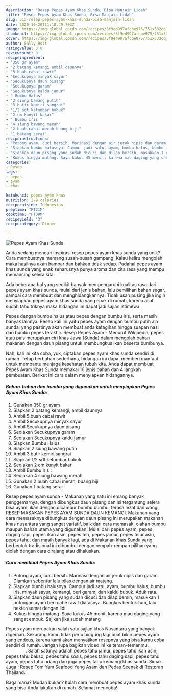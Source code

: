```yaml
---
description: "Resep Pepes Ayam Khas Sunda, Bisa Manjain Lidah"
title: "Resep Pepes Ayam Khas Sunda, Bisa Manjain Lidah"
slug: 515-resep-pepes-ayam-khas-sunda-bisa-manjain-lidah
date: 2020-10-20T11:10:49.703Z
image: https://img-global.cpcdn.com/recipes/3f9ed997afcbe975/751x532cq70/pepes-ayam-khas-sunda-foto-resep-utama.jpg
thumbnail: https://img-global.cpcdn.com/recipes/3f9ed997afcbe975/751x532cq70/pepes-ayam-khas-sunda-foto-resep-utama.jpg
cover: https://img-global.cpcdn.com/recipes/3f9ed997afcbe975/751x532cq70/pepes-ayam-khas-sunda-foto-resep-utama.jpg
author: Sally Holt
ratingvalue: 3.8
reviewcount: 8
recipeingredient:
- "350 gr ayam"
- "2 batang kemangi ambil daunnya"
- "5 buah cabai rawit"
- "Secukupnya minyak sayur"
- "Secukupnya daun pisang"
- "Secukupnya garam"
- "Secukupnya kaldu jamur"
- " Bumbu Halus"
- "2 siung bawang putih"
- "3 butir kemiri sangrai"
- "1/2 sdt ketumbar bubuk"
- "2 cm kunyit bakar"
- " Bumbu Iris "
- "4 siung bawang merah"
- "2 buah cabai merah buang biji"
- "1 batang serai"
recipeinstructions:
- "Potong ayam, cuci bersih. Marinasi dengan air jeruk nipis dan garam. Diamkan sebentar lalu bilas dengan air matang."
- "Siapkan bumbu halusnya. Campur jadi satu, ayam, bumbu halus, bumbu iris, minyak sayur, kemangi, beri garam, dan kaldu bubuk. Aduk rata."
- "Siapkan daun pisang yang sudah dicuci dan dilap bersih, masukkan 1 potongan ayam beri cabe rawit diatasnya. Bungkus bentuk tum, lalu hekter/semat dengan lidi."
- "Kukus hingga matang. Saya kukus 45 menit, karena mau daging yang sangat empuk. Sajikan jika sudah matang"
categories:
- Resep
tags:
- pepes
- ayam
- khas

katakunci: pepes ayam khas 
nutrition: 279 calories
recipecuisine: Indonesian
preptime: "PT21M"
cooktime: "PT39M"
recipeyield: "3"
recipecategory: Dinner

---
```



![Pepes Ayam Khas Sunda](https://img-global.cpcdn.com/recipes/3f9ed997afcbe975/751x532cq70/pepes-ayam-khas-sunda-foto-resep-utama.jpg)

Anda sedang mencari inspirasi resep pepes ayam khas sunda yang unik? Cara membuatnya memang susah-susah gampang. Kalau keliru mengolah maka hasilnya akan hambar dan bahkan tidak sedap. Padahal pepes ayam khas sunda yang enak seharusnya punya aroma dan cita rasa yang mampu memancing selera kita.

Ada beberapa hal yang sedikit banyak mempengaruhi kualitas rasa dari pepes ayam khas sunda, mulai dari jenis bahan, lalu pemilihan bahan segar, sampai cara membuat dan menghidangkannya. Tidak usah pusing jika ingin menyiapkan pepes ayam khas sunda yang enak di rumah, karena asal sudah tahu triknya maka hidangan ini dapat jadi sajian istimewa.

Pepes dengan bumbu halus atau pepes dengan bumbu iris, serta masih banyak lainnya. Resep kali ini yaitu pepes ayam dengan bumbu putih ala sunda, yang pastinya akan membuat anda ketagihan hingga suapan nasi dan bumbu pepes terakhir. Resep Pepes Ayam - Menurut Wikipedia, pepes atau pais merupakan ciri khas Jawa (Sunda) dalam mengolah bahan makanan dengan daun pisang untuk membungkus ikan beserta bumbunya.


Nah, kali ini kita coba, yuk, ciptakan pepes ayam khas sunda sendiri di rumah. Tetap berbahan sederhana, hidangan ini dapat memberi manfaat untuk membantu menjaga kesehatan tubuh kita. Anda dapat membuat Pepes Ayam Khas Sunda memakai 16 jenis bahan dan 4 langkah pembuatan. Berikut ini cara dalam menyiapkan hidangannya.

<!--inarticleads1-->

##### Bahan-bahan dan bumbu yang digunakan untuk menyiapkan Pepes Ayam Khas Sunda:

1. Gunakan 350 gr ayam
1. Siapkan 2 batang kemangi, ambil daunnya
1. Ambil 5 buah cabai rawit
1. Ambil Secukupnya minyak sayur
1. Ambil Secukupnya daun pisang
1. Sediakan Secukupnya garam
1. Sediakan Secukupnya kaldu jamur
1. Siapkan  Bumbu Halus
1. Siapkan 2 siung bawang putih
1. Ambil 3 butir kemiri sangrai
1. Siapkan 1/2 sdt ketumbar bubuk
1. Sediakan 2 cm kunyit bakar
1. Ambil  Bumbu Iris :
1. Sediakan 4 siung bawang merah
1. Gunakan 2 buah cabai merah, buang biji
1. Gunakan 1 batang serai


Resep pepes ayam sunda - Makanan yang satu ini emang banyak penggemarnya, dengan dibungkus daun pisang dan isi tergantung selera bisa ayam, ikan dengan dicampur bumbu bumbu, terasa lezat dan wangi. RESEP MASAKAN PEPES AYAM SUNDA DAUN KEMANGI. Makanan yang cara memasaknya dibungkus dengan daun pisang ini merupakan makanan khas nusantara yang sangat variatif, baik dari cara memasak, olahan bumbu maupun bahan utama yang digunakan. Mulai dari pepes ayam, pepes daging sapi, pepes ikan asin, pepes teri, pepes jamur, pepes telur asin, pepes tahu, dan masih banyak lagi, ada di Makanan khas Sunda yang berbentuk tradisional ini dibumbui dengan rempah-rempah pilihan yang diolah dengan cara dirajang atau dihaluskan. 

<!--inarticleads2-->

##### Cara membuat Pepes Ayam Khas Sunda:

1. Potong ayam, cuci bersih. Marinasi dengan air jeruk nipis dan garam. Diamkan sebentar lalu bilas dengan air matang.
1. Siapkan bumbu halusnya. Campur jadi satu, ayam, bumbu halus, bumbu iris, minyak sayur, kemangi, beri garam, dan kaldu bubuk. Aduk rata.
1. Siapkan daun pisang yang sudah dicuci dan dilap bersih, masukkan 1 potongan ayam beri cabe rawit diatasnya. Bungkus bentuk tum, lalu hekter/semat dengan lidi.
1. Kukus hingga matang. Saya kukus 45 menit, karena mau daging yang sangat empuk. Sajikan jika sudah matang


Pepes ayam merupakan salah satu sajian khas Nusantara yang banyak digemari. Sekarang kamu tidak perlu bingung lagi buat bikin pepes ayam yang endeus, karena kami akan menyajikan resepnya yang bisa kamu coba sendiri di rumah. Jangan lupa bagikan video ini ke teman-temanmu. ⠀⠀⠀⠀⠀⠀. Salah satunya adalah pepes tahu jamur, pepes tahu ikan asin, pepes tahu bakso, pepes tahu sosis, pepes tahu daging sapi, pepes tahu ayam, pepes tahu udang dan juga pepes tahu kemangi khas sunda. Simak Juga : Resep Tom Yam Seafood Yang Asam dan Pedas Seenak di Restoran Thailand. 

Bagaimana? Mudah bukan? Itulah cara membuat pepes ayam khas sunda yang bisa Anda lakukan di rumah. Selamat mencoba!

